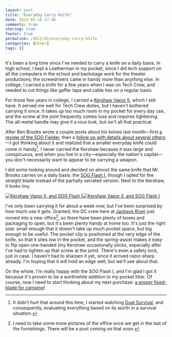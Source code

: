 ```yaml
---
layout: post
title: "Everyday Carry Knife"
date: 2012-01-16 17:56
comments: true
sharing: true
footer: true
permalink: /2012/01/everyday-carry-knife
categories: [Other]
tags: []
---
```

It's been a long time since I've needed to carry a knife on a daily basis. In high school, I kept a Leatherman in my pocket, since I did tech support on all the computers in the school and backstage work for the theater productions; the screwdrivers came in handy more than anything else. In college, I carried a knife for a few years when I was on Tech Crew, and needed to cut things like gaffer tape and cable ties on a regular basis.

For those few years in college, I carried a <a href="http://www.amazon.com/gp/product/B000FU1I4C/ref=as_li_ss_tl?ie=UTF8&tag=brocklicom-20&linkCode=as2&camp=1789&creative=390957&creativeASIN=B000FU1I4C">Kershaw Vapor II</a>, which I still have. It served me well for Tech Crew duties, but I haven't bothered carrying it since. It takes up too much room in my pocket for every day use, and the screw at the joint frequently comes lose and requires tightening. The all-metal handle may give it a nice look, but isn't all that practical.

After Ben Brooks wrote a couple posts about his knives last month—first [a review of the SOG Fielder](http://brooksreview.net/2011/11/fielder/), then a [follow up with details about several others](http://brooksreview.net/2011/12/knife-follow-up/)—I got thinking about it and realized that a smaller everyday knife could come in handy[^1]. I never carried the Kershaw because it was large and conspicuous, and when you live in a city—especially the nation's capital—you don't necessarily want to appear to be carrying a weapon.

I did some looking around and decided on almost the same knife that Mr. Brooks carries on a daily basis: the <a href="http://www.amazon.com/gp/product/B000KOW8A6/ref=as_li_ss_tl?ie=UTF8&tag=brocklicom-20&linkCode=as2&camp=1789&creative=390957&creativeASIN=B000KOW8A6">SOG Flash I</a>, though I opted for the straight blade instead of the partially serrated version. Next to the Kershaw, it looks tiny.

<a href="http://www.flickr.com/photos/brockli/6710826471/" title="Kershaw Vapor II, and SOG Flash I by brockli, on Flickr"><img src="http://farm8.staticflickr.com/7034/6710826471_c5e17256b8.jpg" style="max-width: 49%" alt="Kershaw Vapor II, and SOG Flash I"></a><a href="http://www.flickr.com/photos/brockli/6710818875/" title="Kershaw Vapor II, and SOG Flash I by brockli, on Flickr"><img src="http://farm8.staticflickr.com/7150/6710818875_369031d163.jpg" style="max-width: 49%" alt="Kershaw Vapor II, and SOG Flash I"></a>

I've only been carrying it for about a week now, but I've been surprised by how much use it gets. Granted, the DC crew here at [Jackson River](http://www.jacksonriver.com/) just moved into a new office[^2], so there have been plenty of boxes and packaging to open, but it's been plenty handy at home too. It's just the right size: small enough that it doesn't take up much pocket space, but big enough to be useful. The pocket clip is positioned at the very edge of the knife, so that it sites low in the pocket, and the spring-assist makes it easy to flip open one-handed (my Kershaw occasionally sticks, especially after I've had to tighten up that screw at the joint). There's even a safety lock, just in case. I haven't had to sharpen it yet, since it arrived razor-sharp already. I'm hoping that it will hold an edge well, but we'll see about that.

On the whole, I'm really happy with the SOG Flash I, and I'm glad I got it because it's proven to be a worthwhile addition to my pocket litter. Of course, now I need to start thinking about my next purchase: <a href="http://www.amazon.com/gp/product/B001N1DPDE/ref=as_li_ss_tl?ie=UTF8&tag=brocklicom-20&linkCode=as2&camp=1789&creative=390957&creativeASIN=B001N1DPDE">a proper fixed-blade for camping</a>!

[^1]: It didn't hurt that around this time, I started watching [Dual Survival](http://dsc.discovery.com/tv/dual-survival/), and consequently, evaluating everything based on its worth in a survival situation.

[^2]: I need to take some more pictures of the office once we get in the last of the furnishings. There will be a post coming on that soon.